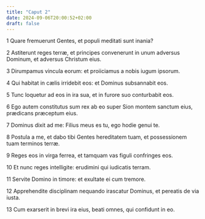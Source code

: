 ```yaml
---
title: "Caput 2"
date: 2024-09-06T20:00:52+02:00
draft: false
---
```



1 Quare fremuerunt Gentes, et populi meditati sunt inania?

2 Astiterunt reges terræ, et principes convenerunt in unum adversus Dominum, et adversus Christum eius.

3 Dirumpamus vincula eorum: et proiiciamus a nobis iugum ipsorum.

4 Qui habitat in cælis irridebit eos: et Dominus subsannabit eos.

5 Tunc loquetur ad eos in ira sua, et in furore suo conturbabit eos.

6 Ego autem constitutus sum rex ab eo super Sion montem sanctum eius, prædicans præceptum eius.

7 Dominus dixit ad me: Filius meus es tu, ego hodie genui te.

8 Postula a me, et dabo tibi Gentes hereditatem tuam, et possessionem tuam terminos terræ.

9 Reges eos in virga ferrea, et tamquam vas figuli confringes eos.

10 Et nunc reges intelligite: erudimini qui iudicatis terram.

11 Servite Domino in timore: et exultate ei cum tremore.

12 Apprehendite disciplinam nequando irascatur Dominus, et pereatis de via iusta.

13 Cum exarserit in brevi ira eius, beati omnes, qui confidunt in eo.


